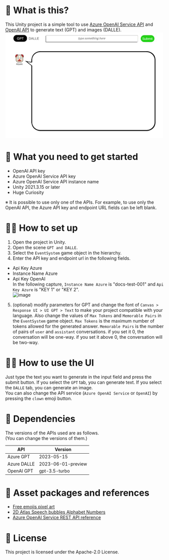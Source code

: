 # 🤔 What is this?
This Unity project is a simple tool to use [Azure OpenAI Service API](https://azure.microsoft.com/en-us/products/ai-services/openai-service) and [OpenAI API](https://openai.com) to generate text (GPT) and images (DALLE).  
![UI](UI.GIF)  

# 💨 What you need to get started
- OpenAI API key  
- Azure OpenAI Service API key  
- Azure OpenAI Service API instance name  
- Unity 2021.3.15 or later  
- Huge Curiosity

※ It is possible to use only one of the APIs. For example, to use only the OpenAI API, the Azure API key and endpoint URL fields can be left blank.  

# 🕵️‍♂️ How to set up
1. Open the project in Unity.  
2. Open the scene `GPT and DALLE`.  
3. Select the `EventSystem` game object in the hierarchy.  
4. Enter the API key and endpoint url in the following fields.  
  - Api Key Azure  
  - Instance Name Azure  
  - Api Key OpenAI  
  In the following capture, `Instance Name Azure` is "docs-test-001" and `Api Key Azure` is "KEY 1" or "KEY 2".  
  ![image](https://learn.microsoft.com/en-us/azure/ai-services/openai/media/quickstarts/endpoint.png#lightbox)  
5. (optional) modify parameters for GPT and change the font of `Canvas > Response UI > UI GPT > Text` to make your project compatible with your language. Also change the values of `Max Tokens` and `Memorable Pairs` in the `EventSystem` game object. `Max Tokens` is the maximum number of tokens allowed for the generated answer. `Memorable Pairs` is the number of pairs of `user` and `assistant` conversations. if you set it 0, the conversation will be one-way. if you set it above 0, the conversation will be two-way.  

# 👩‍💻 How to use the UI
Just type the text you want to generate in the input field and press the submit button. If you select the `GPT` tab, you can generate text. If you select the `DALLE` tab, you can generate an image.  
You can also change the API service (`Azure OpenAI Service` or `OpenAI`) by pressing the `clown` emoji button.  

# 👀 Dependencies
The versions of the APIs used are as follows.  
(You can change the versions of them.)  

| API | Version |
| --- | --- |
| Azure GPT | 2023-05-15 |
| Azure DALLE | 2023-06-01-preview |
| OpenAI GPT | gpt-3.5-turbo |

# 📕 Asset packages and references
- [Free emojis pixel art](https://assetstore.unity.com/packages/2d/gui/icons/free-emojis-pixel-art-231243)  
- [2D Atlas Speech bubbles Alphabet Numbers](https://assetstore.unity.com/packages/2d/environments/2d-atlas-speech-bubbles-alphabet-numbers-88398)  
- [Azure OpenAI Service REST API reference](https://learn.microsoft.com/en-us/azure/ai-services/openai/reference)  

# 📄 License
This project is licensed under the Apache-2.0 License.
